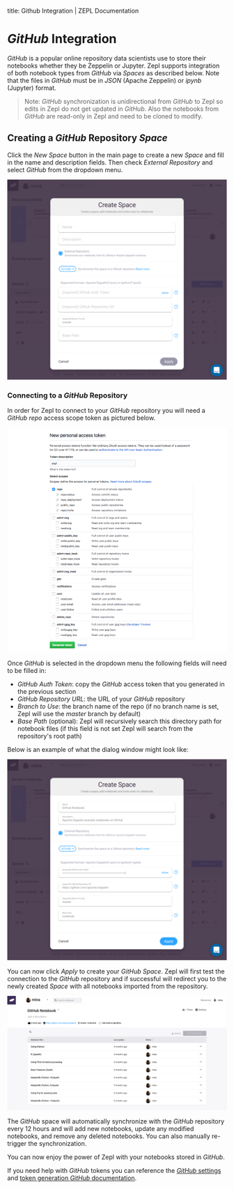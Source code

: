 title: Github Integration | ZEPL Documentation

# *GitHub* Integration

*GitHub* is a popular online repository data scientists use to store their notebooks whether they be Zeppelin or Jupyter. Zepl supports integration of both notebook types from *GitHub* via *Spaces* as described below. Note that the files in *GitHub* must be in *JSON* (Apache Zeppelin) or *ipynb* (Jupyter) format.

>Note: *GitHub* synchronization is unidirectional from *GitHub* to Zepl so edits in Zepl do not get updated in *GitHub*. Also the notebooks from *GitHub* are read-only in Zepl and need to be cloned to modify.

## Creating a *GitHub* Repository *Space*

Click the *New Space* button in the main page to create a new *Space* and fill in the name and description fields. Then check *External Repository* and select *GitHub* from the dropdown menu.

<img src="../../img/select_github_space.png" class="image-box img-100" />

### Connecting to a *GitHub* Repository

In order for Zepl to connect to your *GitHub* repository you will need a *GitHub* *repo* access scope token as pictured below.

<img src="../../img/github_generate_token.png" class="image-box img-100"/>

Once *GitHub* is selected in the dropdown menu the following fields will need to be filled in:

* **GitHub* Auth Token*: copy the *GitHub* access token that you generated in the previous section
* **GitHub* Repository URL*: the URL of your *GitHub* repository
* *Branch to Use*: the branch name of the repo (if no branch name is set, Zepl will use the *master* branch by default)
* *Base Path* (optional): Zepl will recursively search this directory path for notebook files (if this field is not set Zepl will search from the repository's root path)

Below is an example of what the dialog window might look like:

<img src="../../img/github_space_filled.png" class="image-box img-100"/>

You can now click *Apply* to create your *GitHub* *Space*. Zepl will first test the connection to the *GitHub* repository and if successful will redirect you to the newly created *Space* with all notebooks imported from the repository.

<img src="../../img/github_space.png" class="image-box img-100"/>

The *GitHub* space will automatically synchronize with the *GitHub* repository every 12 hours and will add new notebooks, update any modified notebooks, and remove any deleted notebooks. You can also manually re-trigger the synchronization.

You can now enjoy the power of Zepl with your notebooks stored in *GitHub*.

If you need help with *GitHub* tokens you can reference the [*GitHub* settings](https://github.com/settings/tokens) and [token generation *GitHub* documentation](https://help.github.com/articles/creating-a-personal-access-token-for-the-command-line/).
